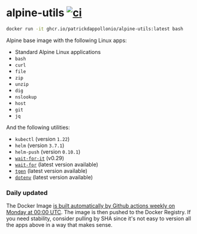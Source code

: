 # alpine-utils [![ci](https://github.com/patrickdappollonio/alpine-utils/actions/workflows/ci.yml/badge.svg)](https://github.com/patrickdappollonio/alpine-utils/actions/workflows/ci.yml)

```bash
docker run -it ghcr.io/patrickdappollonio/alpine-utils:latest bash
```

Alpine base image with the following Linux apps:

* Standard Alpine Linux applications
* `bash`
* `curl`
* `file`
* `zip`
* `unzip`
* `dig`
* `nslookup`
* `host`
* `git`
* `jq`

And the following utilities:

* `kubectl` (version `1.22`)
* `helm` (version `3.7.1`)
* `helm-push` (version `0.10.1`)
* [`wait-for-it`](https://github.com/roerohan/wait-for-it) (v0.29)
* [`wait-for`](https://github.com/patrickdappollonio/wait-for) (latest version available)
* [`tgen`](https://github.com/patrickdappollonio/tgen) (latest version available)
* [`dotenv`](https://github.com/patrickdappollonio/dotenv) (latest version available)

### Daily updated

The Docker Image [is built automatically by Github actions weekly on Monday at 00:00 UTC](https://github.com/patrickdappollonio/alpine-utils/actions/workflows/ci.yml). The image is then pushed to the Docker Registry. If you need stability, consider pulling by SHA since it's not easy to version all the apps above in a way that makes sense.
